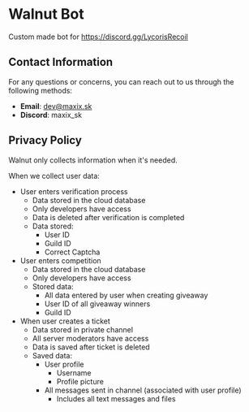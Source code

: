 # Walnut Bot

Custom made bot for https://discord.gg/LycorisRecoil

## Contact Information

For any questions or concerns, you can reach out to us through the following methods:

- **Email**: [dev@maxix.sk](mailto:dev@maxix.sk)
- **Discord**: maxix_sk

## Privacy Policy

Walnut only collects information when it's needed.

When we collect user data:
- User enters verification process
    - Data stored in the cloud database
    - Only developers have access
    - Data is deleted after verification is completed
    - Data stored:
        - User ID
        - Guild ID
        - Correct Captcha
- User enters competition
    - Data stored in the cloud database
    - Only developers have access
    - Stored data:
        - All data entered by user when creating giveaway
        - User ID of all giveaway winners
        - Guild ID
- When user creates a ticket 
    - Data stored in private channel 
    - All server moderators have access
    - Data is saved after ticket is deleted
    - Saved data:
        - User profile
            - Username
            - Profile picture
        - All messages sent in channel (associated with user profile)
            - Includes all text messages and files
